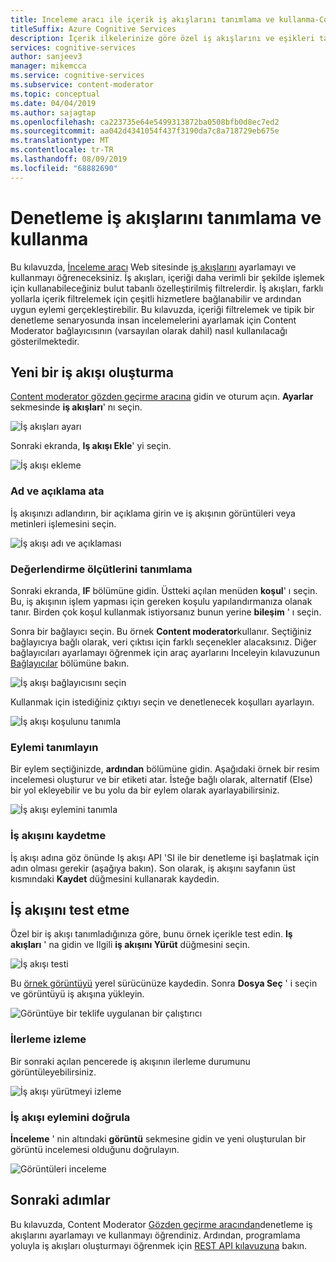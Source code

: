 ```yaml
---
title: Inceleme aracı ile içerik iş akışlarını tanımlama ve kullanma-Content Moderator
titleSuffix: Azure Cognitive Services
description: İçerik ilkelerinize göre özel iş akışlarını ve eşikleri tanımlamak için Azure Content Moderator iş akışı Tasarımcısı ' nı kullanabilirsiniz.
services: cognitive-services
author: sanjeev3
manager: mikemcca
ms.service: cognitive-services
ms.subservice: content-moderator
ms.topic: conceptual
ms.date: 04/04/2019
ms.author: sajagtap
ms.openlocfilehash: ca223735e64e5499313872ba0508bfb0d8ec7ed2
ms.sourcegitcommit: aa042d4341054f437f3190da7c8a718729eb675e
ms.translationtype: MT
ms.contentlocale: tr-TR
ms.lasthandoff: 08/09/2019
ms.locfileid: "68882690"
---
```

# <a name="define-and-use-moderation-workflows"></a>Denetleme iş akışlarını tanımlama ve kullanma

Bu kılavuzda, [İnceleme aracı](https://contentmoderator.cognitive.microsoft.com) Web sitesinde [iş akışlarını](../review-api.md#workflows) ayarlamayı ve kullanmayı öğreneceksiniz. İş akışları, içeriği daha verimli bir şekilde işlemek için kullanabileceğiniz bulut tabanlı özelleştirilmiş filtrelerdir. İş akışları, farklı yollarla içerik filtrelemek için çeşitli hizmetlere bağlanabilir ve ardından uygun eylemi gerçekleştirebilir. Bu kılavuzda, içeriği filtrelemek ve tipik bir denetleme senaryosunda insan incelemelerini ayarlamak için Content Moderator bağlayıcısının (varsayılan olarak dahil) nasıl kullanılacağı gösterilmektedir.

## <a name="create-a-new-workflow"></a>Yeni bir iş akışı oluşturma

[Content moderator gözden geçirme aracına](https://contentmoderator.cognitive.microsoft.com/) gidin ve oturum açın. **Ayarlar** sekmesinde **iş akışları**' nı seçin.

![İş akışları ayarı](images/2-workflows-0.png)

Sonraki ekranda, **Iş akışı Ekle**' yi seçin.

![İş akışı ekleme](images/2-workflows-1.png)

### <a name="assign-a-name-and-description"></a>Ad ve açıklama ata

İş akışınızı adlandırın, bir açıklama girin ve iş akışının görüntüleri veya metinleri işlemesini seçin.

![İş akışı adı ve açıklaması](images/image-workflow-create.PNG)

### <a name="define-evaluation-criteria"></a>Değerlendirme ölçütlerini tanımlama

Sonraki ekranda, **IF** bölümüne gidin. Üstteki açılan menüden **koşul**' ı seçin. Bu, iş akışının işlem yapması için gereken koşulu yapılandırmanıza olanak tanır. Birden çok koşul kullanmak istiyorsanız bunun yerine **bileşim** ' ı seçin. 

Sonra bir bağlayıcı seçin. Bu örnek **Content moderator**kullanır. Seçtiğiniz bağlayıcıya bağlı olarak, veri çıktısı için farklı seçenekler alacaksınız. Diğer bağlayıcıları ayarlamayı öğrenmek için araç ayarlarını Inceleyin kılavuzunun [Bağlayıcılar](./configure.md#connectors) bölümüne bakın.

![İş akışı bağlayıcısını seçin](images/image-workflow-connect-to.PNG)

Kullanmak için istediğiniz çıktıyı seçin ve denetlenecek koşulları ayarlayın.

![İş akışı koşulunu tanımla](images/image-workflow-condition.PNG)

### <a name="define-the-action"></a>Eylemi tanımlayın

Bir eylem seçtiğinizde, **ardından** bölümüne gidin. Aşağıdaki örnek bir resim incelemesi oluşturur ve bir etiketi atar. İsteğe bağlı olarak, alternatif (Else) bir yol ekleyebilir ve bu yolu da bir eylem olarak ayarlayabilirsiniz.

![İş akışı eylemini tanımla](images/image-workflow-action.PNG)

### <a name="save-the-workflow"></a>İş akışını kaydetme

İş akışı adına göz önünde Iş akışı API 'SI ile bir denetleme işi başlatmak için adın olması gerekir (aşağıya bakın). Son olarak, iş akışını sayfanın üst kısmındaki **Kaydet** düğmesini kullanarak kaydedin.

## <a name="test-the-workflow"></a>İş akışını test etme

Özel bir iş akışı tanımladığınıza göre, bunu örnek içerikle test edin. **Iş akışları** ' na gidin ve Ilgili **iş akışını Yürüt** düğmesini seçin.

![İş akışı testi](images/image-workflow-execute.PNG)

Bu [örnek görüntüyü](https://moderatorsampleimages.blob.core.windows.net/samples/sample2.jpg) yerel sürücünüze kaydedin. Sonra **Dosya Seç** ' i seçin ve görüntüyü iş akışına yükleyin.

![Görüntüye bir teklife uygulanan bir çalıştırıcı](images/sample-text.jpg)

### <a name="track-progress"></a>İlerleme izleme

Bir sonraki açılan pencerede iş akışının ilerleme durumunu görüntüleyebilirsiniz.

![İş akışı yürütmeyi izleme](images/image-workflow-job.PNG)

### <a name="verify-workflow-action"></a>İş akışı eylemini doğrula

**İnceleme** ' nin altındaki **görüntü** sekmesine gidin ve yeni oluşturulan bir görüntü incelemesi olduğunu doğrulayın.

![Görüntüleri inceleme](images/image-workflow-review.PNG)

## <a name="next-steps"></a>Sonraki adımlar

Bu kılavuzda, Content Moderator [Gözden geçirme aracından](https://contentmoderator.cognitive.microsoft.com)denetleme iş akışlarını ayarlamayı ve kullanmayı öğrendiniz. Ardından, programlama yoluyla iş akışları oluşturmayı öğrenmek için [REST API kılavuzuna](../try-review-api-workflow.md) bakın.

